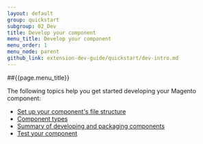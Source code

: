 ```yaml
---
layout: default
group: quickstart
subgroup: 02_Dev
title: Develop your component
menu_title: Develop your component
menu_order: 1
menu_node: parent
github_link: extension-dev-guide/quickstart/dev-intro.md
---
```


##{{page.menu_title}}

The following topics help you get started developing your Magento component:

*	<a href="{{ site.gdeurl }}mktpl-quickstart/dev-filesys.html">Set up your component's file structure</a>
*	<a href="{{ site.gdeurl }}mktpl-quickstart/dev-modtypes.html">Component types</a>
*	<a href="{{ site.gdeurl }}mktpl-quickstart/dev-summary.html">Summary of developing and packaging components</a>
*	<a href="{{ site.gdeurl }}mktpl-quickstart/dev-test.html">Test your component</a>


